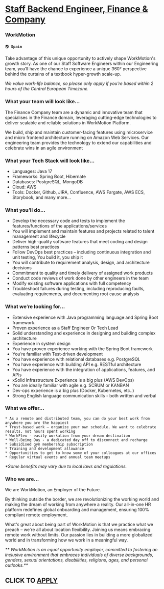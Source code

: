 # [Staff Backend Engineer, Finance & Company](https://www.remotewlb.com/apply/staff-backend-engineer-finance-company-54889)  
### WorkMotion  
#### `🌎 Spain`  

Take advantage of this unique opportunity to actively shape WorkMotion's growth story. As one of our Staff Software Engineers within our Engineering team, you’ll have the chance to experience a unique 360° perspective behind the curtains of a textbook hyper-growth scale-up.

 _We value work-life balance, so please only apply if you're based within 2 hours of the Central European Timezone._

### What your team will look like…

The Finance Company team are a dynamic and innovative team that specialises in the Finance domain, leveraging cutting-edge technologies to deliver scalable and reliable solutions in WorkMotion Platform.

We build, ship and maintain customer-facing features using microservice and micro frontend architecture running on Amazon Web Services. Our engineering team provides the technology to extend our capabilities and celebrate wins in an agile environment

### What your Tech Stack will look like…

  * Languages: Java 17
  * Frameworks: Spring Boot, Hibernate
  * Databases: PostgreSQL, MongoDB
  * Cloud: AWS
  * Tools: Docker, Github, JIRA, Confluence, AWS Fargate, AWS ECS, Storybook, and many more…

### What you’ll do…

  * Develop the necessary code and tests to implement the features/functions of the applications/services
  * You will implement and maintain features and projects related to talent management and lifecycle
  * Deliver high-quality software features that meet coding and design patterns best practices
  * Follow DevOps best practices – including continuous integration and unit testing, You build it, you ship it
  * You will contribute to requirement analysis, design, and architecture decisions
  * Commitment to quality and timely delivery of assigned work products
  * Conduct code reviews of work done by other engineers in the team
  * Modify existing software applications with full competency
  * Troubleshoot failures during testing, including reproducing faults, evaluating requirements, and documenting root cause analysis

### What we’re looking for…

  * Extensive experience with Java programming language and Spring Boot framework.
  * Proven experience as a Staff Engineer Or Tech Lead
  * Solid understanding and experience in designing and building complex architecture
  * Experience in system design
  * You have proven experience working with the Spring Boot framework
  * You’re familiar with Test-driven development
  * You have experience with relational databases e.g. PostgreSQL
  * You have experience with building API e.g. RESTful architecture
  * You have experience with the integration of applications, features, and APIs
  * xSolid Infrastructure Experience is a big plus (AWS DevOps)
  * You are ideally familiar with agile e.g. SCRUM or KANBAN
  * Dev-ops experience is a big plus (Docker, Kubernetes, etc..)
  * Strong English language communication skills - both written and verbal

### What we offer…

    * As a remote and distributed team, you can do your best work from anywhere you are the happiest 
    * Trust-based work – organize your own schedule. We want to celebrate results, not hours spent working 
    * WorkFlex - easily workation from your dream destination 
    * Well-Being Day - a dedicated day off to disconnect and recharge
    * Subsidised gym membership subscription
    * Training and development allowance
    * Opportunities to get to know some of your colleagues at our offices 
    * Regular virtual events and annual team meetups 

_*Some benefits may vary due to local laws and regulations._

### Who we are…

We are WorkMotion, an Employer of the Future.

By thinking outside the border, we are revolutionizing the working world and making the dream of working from anywhere a reality. Our all-in-one HR platform redefines global onboarding and management, ensuring 100% compliant remote employment.

What's great about being part of WorkMotion is that we practice what we preach – we're all about location flexibility. Joining us means embracing remote work without limits. Our passion lies in building a more globalized world and in transforming how we work in a meaningful way.

 _** WorkMotion is an equal opportunity employer, committed to fostering an inclusive environment that embraces individuals of diverse backgrounds, genders, sexual orientations, disabilities, religions, ages, and personal outlooks.**_

  
## CLICK TO [APPLY](https://www.remotewlb.com/apply/staff-backend-engineer-finance-company-54889)

